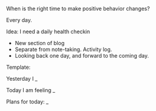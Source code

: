 When is the right time to make positive behavior changes?

Every day.

Idea: I need a daily health checkin

 - New section of blog
 - Separate from note-taking. Activity log.
 - Looking back one day, and forward to the coming day.

Template:

Yesterday I _

Today I am feeling _

Plans for today: _

